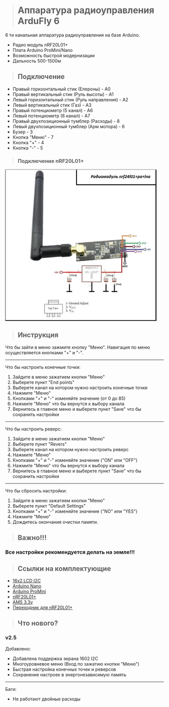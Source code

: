 ># Аппаратура радиоуправления ArduFly 6
6 ти канальная аппаратура радиоуправления на базе Arduino.
* Радио модуль nRF20L01+
* Плата Arduino ProMini/Nano
* Возможность быстрой модернизации 
* Дальность 500-1500м

>## Подключение
* Правый горизонтальный стик (Елероны) - А0
* Правый вертикальный стик (Руль высоты) - А1
* Левый горизонтальный стик (Руль направления) - А2
* Левый вертикальный стик (Газ) - А3
* Правый потенциометр (5 канал) - А6
* Левый потенциометр (6 канал) - А7
* Правый двухпозиционный тумблер (Расходы) - 8
* Левый двухпозиционный тумблер (Арм мотора) - 6
* Бузер - 3
* Кнопка "Меню" - 7
* Кнопка "+" - 4
* Кнопка "-" - 5

>### Подключение nRF20L01+
![ArduFly](https://github.com/Viher-Sano/ArduFly_6/blob/master/images/nrf.PNG)

>## Инструкция 
Что бы зайти в меню зажмите кнопку "Меню". 
Навигация по меню осуществляется кнопками "+" и "-".
***
Что бы настроить конечные точки:
1. Зайдите в меню зажатием кнопки "Меню" 
2. Выберете пункт "End points"
3. Выберете канал на котором нужно настроить конечные точки
4. Нажмите "Меню"
5. Кнопками "+" и "-" изменяйте значение (от 0 до 85)
6. Нажмите "Меню" что бы вернутся к выбору канала
7. Вернитесь в главное меню и выберете пункт "Save" что бы сохранить настройки
***
Что бы настроить реверс:
1. Зайдите в меню зажатием кнопки "Меню" 
2. Выберете пункт "Revers"
3. Выберете канал на котором нужно настроить реверс
4. Нажмите "Меню"
5. Кнопками "+" и "-" изменяйте значение ("ON" или "OFF")
6. Нажмите "Меню" что бы вернутся к выбору канала
7. Вернитесь в главное меню и выберете пункт "Save" что бы сохранить настройки
***
Что бы сбросить настройки:
1. Зайдите в меню зажатием кнопки "Меню" 
2. Выберете пункт "Default Settings"
5. Кнопками "+" и "-" изменяйте значение ("NO" или "YES")
4. Нажмите "Меню"
5. Дождитесь окончания очистки памяти.
>## Важно!!!
### Все настройки рекомендуется делать на земле!!!

>## Ссылки на комплектующие
* [16x2 LCD I2C](https://goo.gl/sR6fqJ)
* [Arduino Nano](https://goo.gl/ubKRwF)
* [Arduino ProMini](https://goo.gl/1xfWCh)
* [nRF20L01+](https://goo.gl/PhLPCz)
* [AMS 3.3v](https://goo.gl/Vu5vFW)
* [Переходник для nRF20L01+](https://goo.gl/mQg2Gd)

>## Что нового?

### v2.5
Добавлено: 
* Добавлена поддержка экрана 1602 I2C
* Многоуровневое меню (Вход по зажатию кнопки "Меню")
* Быстрая настройка конечных точек и реверсов
* Сохранение настроек в энергонезависимую память
****
Баги:
* Не работают двойные расходы 
